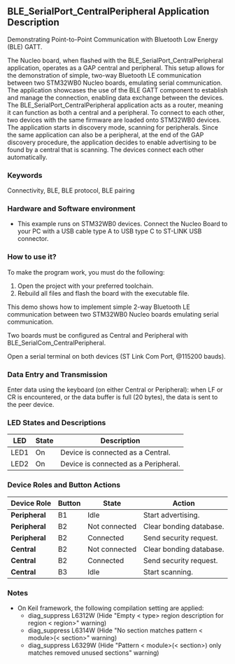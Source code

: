 ## __BLE_SerialPort_CentralPeripheral Application Description__

Demonstrating Point-to-Point Communication with Bluetooth Low Energy (BLE) GATT.

The Nucleo board, when flashed with the BLE_SerialPort_CentralPeripheral application, operates as a GAP central and peripheral.
This setup allows for the demonstration of simple, two-way Bluetooth LE communication between two STM32WB0 Nucleo boards, emulating serial communication.
The application showcases the use of the BLE GATT component to establish and manage the connection, enabling data exchange between the devices.
The BLE_SerialPort_CentralPeripheral application acts as a router, meaning it can function as both a central and a peripheral.
To connect to each other, two devices with the same firmware are loaded onto STM32WB0 devices. The application starts in discovery mode, scanning for peripherals. Since the same application can also be a peripheral, at the end of the GAP discovery procedure, the application decides to enable advertising to be found by a central that is scanning. The devices connect each other automatically.

### __Keywords__

Connectivity, BLE, BLE protocol, BLE pairing


### __Hardware and Software environment__

  - This example runs on STM32WB0 devices.
    Connect the Nucleo Board to your PC with a USB cable type A to USB type C to ST-LINK USB connector.


### __How to use it?__

To make the program work, you must do the following:

1. Open the project with your preferred toolchain.
2. Rebuild all files and flash the board with the executable file.

This demo shows how to implement simple 2-way Bluetooth LE communication between two STM32WB0 Nucleo boards emulating serial communication.

Two boards must be configured as Central and Peripheral with BLE_SerialCom_CentralPeripheral.

Open a serial terminal on both devices (ST Link Com Port, @115200 bauds).

### __Data Entry and Transmission__

Enter data using the keyboard (on either Central or Peripheral): when LF or CR is encountered, or the data buffer is full (20 bytes), the data is sent to the peer device.

### __LED States and Descriptions__

| __LED__ | __State__ | __Description__                      |
|---------|-----------|--------------------------------------|
| LED1    | On        | Device is connected as a Central.    |
| LED2    | On        | Device is connected as a Peripheral. |

### __Device Roles and Button Actions__

| __Device Role__ | __Button__ | __State__         | __Action__               |
|-----------------|------------|-------------------|--------------------------|
| __Peripheral__  | B1         | Idle              | Start advertising.       |
| __Peripheral__  | B2         | Not connected     | Clear bonding database.  |
| __Peripheral__  | B2         | Connected         | Send security request.   |
| __Central__     | B2         | Not connected     | Clear bonding database.  |
| __Central__     | B2         | Connected         | Send security request.   |
| __Central__     | B3         | Idle              | Start scanning.          |



### __Notes__
                                            
 - On Keil framework, the following compilation setting are applied:
   - diag_suppress L6312W          (Hide "Empty < type> region description for region < region>" warning)
   - diag_suppress L6314W          (Hide "No section matches pattern < module>(< section>" warning)
   - diag_suppress L6329W          (Hide "Pattern < module>(< section>) only matches removed unused sections" warning)

